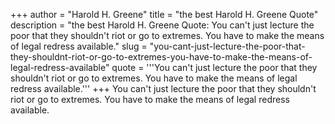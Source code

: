 +++
author = "Harold H. Greene"
title = "the best Harold H. Greene Quote"
description = "the best Harold H. Greene Quote: You can't just lecture the poor that they shouldn't riot or go to extremes. You have to make the means of legal redress available."
slug = "you-cant-just-lecture-the-poor-that-they-shouldnt-riot-or-go-to-extremes-you-have-to-make-the-means-of-legal-redress-available"
quote = '''You can't just lecture the poor that they shouldn't riot or go to extremes. You have to make the means of legal redress available.'''
+++
You can't just lecture the poor that they shouldn't riot or go to extremes. You have to make the means of legal redress available.
